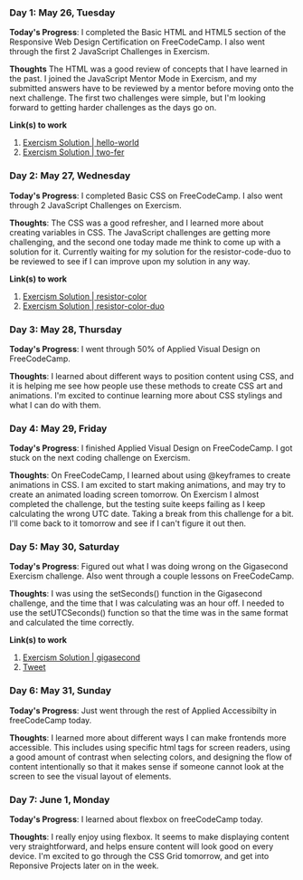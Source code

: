 ### Day 1: May 26, Tuesday

**Today's Progress**: I completed the Basic HTML and HTML5 section of the Responsive Web Design Certification on FreeCodeCamp. I also went through the first 2 JavaScript Challenges in Exercism.

**Thoughts** The HTML was a good review of concepts that I have learned in the past. I joined the JavaScript Mentor Mode in Exercism, and my submitted answers have to be reviewed by a mentor before moving onto the next challenge. The first two challenges were simple, but I'm looking forward to getting harder challenges as the days go on.

**Link(s) to work**
1. [Exercism Solution | hello-world](https://github.com/ZachHoskins/Exercism-Solutions/blob/master/hello-world)
2. [Exercism Solution | two-fer](https://github.com/ZachHoskins/Exercism-Solutions/tree/master/two-fer)

### Day 2: May 27, Wednesday

**Today's Progress**: I completed Basic CSS on FreeCodeCamp. I also went through 2 JavaScript Challenges on Exercism.

**Thoughts**: The CSS was a good refresher, and I learned more about creating variables in CSS. The JavaScript challenges are getting more challenging, and the second one today made me think to come up with a solution for it. Currently waiting for my solution for the resistor-code-duo to be reviewed to see if I can improve upon my solution in any way.

**Link(s) to work**
1. [Exercism Solution | resistor-color](https://github.com/ZachHoskins/Exercism-Solutions/tree/master/resistor-color)
2. [Exercism Solution | resistor-color-duo](https://github.com/ZachHoskins/Exercism-Solutions/tree/master/resistor-color-duo)

### Day 3: May 28, Thursday

**Today's Progress**: I went through 50% of Applied Visual Design on FreeCodeCamp.

**Thoughts**: I learned about different ways to position content using CSS, and it is helping me see how people use these methods to create CSS art and animations. I'm excited to continue learning more about CSS stylings and what I can do with them.

### Day 4: May 29, Friday

**Today's Progress**: I finished Applied Visual Design on FreeCodeCamp. I got stuck on the next coding challenge on Exercism.

**Thoughts**: On FreeCodeCamp, I learned about using @keyframes to create animations in CSS. I am excited to start making animations, and may try to create an animated loading screen tomorrow. On Exercism I almost completed the challenge, but the testing suite keeps failing as I keep calculating the wrong UTC date. Taking a break from this challenge for a bit. I'll come back to it tomorrow and see if I can't figure it out then.

### Day 5: May 30, Saturday

**Today's Progress**: Figured out what I was doing wrong on the Gigasecond Exercism challenge. Also went through a couple lessons on FreeCodeCamp.

**Thoughts**: I was using the setSeconds() function in the Gigasecond challenge, and the time that I was calculating was an hour off. I needed to use the setUTCSeconds() function so that the time was in the same format and calculated the time correctly.

**Link(s) to work**
1. [Exercism Solution | gigasecond](https://github.com/ZachHoskins/Exercism-Solutions/tree/master/gigasecond)
2. [Tweet](https://twitter.com/ZachHoskins27/status/1266733010654806018)

### Day 6: May 31, Sunday

**Today's Progress**: Just went through the rest of Applied Accessibilty in freeCodeCamp today.

**Thoughts**: I learned more about different ways I can make frontends more accessible. This includes using specific html tags for screen readers, using a good amount of contrast when selecting colors, and designing the flow of content intentionally so that it makes sense if someone cannot look at the screen to see the visual layout of elements.

### Day 7: June 1, Monday

**Today's Progress**: I learned about flexbox on freeCodeCamp today. 

**Thoughts**: I really enjoy using flexbox. It seems to make displaying content very straightforward, and helps ensure content will look good on every device. I'm excited to go through the CSS Grid tomorrow, and get into Reponsive Projects later on in the week.
